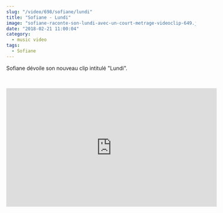 ```yaml
--- 
slug: "/video/698/sofiane/lundi"
title: "Sofiane - Lundi"
image: "sofiane-raconte-son-lundi-avec-un-court-metrage-videoclip-649.jpg"
date: "2018-02-21 11:00:04"
category:
  - music video
tags:
  - Sofiane
---
```

<p>Sofiane dévoile son nouveau clip intitulé "Lundi".</p><br/><p><iframe width="560" height="315" src="https://www.youtube.com/embed/K-Ehg6xT6fc" frameborder="0" allow="autoplay; encrypted-media" allowfullscreen></iframe></p>